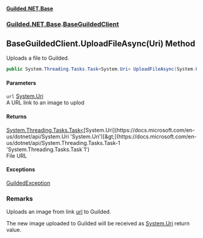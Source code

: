 
#### [Guilded.NET.Base](Guilded_NET_Base 'Guilded_NET_Base')
### [Guilded.NET.Base](Guilded_NET_Base#Guilded_NET_Base 'Guilded.NET.Base').[BaseGuildedClient](BaseGuildedClient 'Guilded.NET.Base.BaseGuildedClient')
## BaseGuildedClient.UploadFileAsync(Uri) Method
Uploads a file to Guilded.  
```csharp
public System.Threading.Tasks.Task<System.Uri> UploadFileAsync(System.Uri url);
```

#### Parameters
<a name='Guilded_NET_Base_BaseGuildedClient_UploadFileAsync(System_Uri)_url'></a>
`url` [System.Uri](https://docs.microsoft.com/en-us/dotnet/api/System.Uri 'System.Uri')  
A URL link to an image to uplod
  

#### Returns
[System.Threading.Tasks.Task&lt;](https://docs.microsoft.com/en-us/dotnet/api/System.Threading.Tasks.Task-1 'System.Threading.Tasks.Task`1')[System.Uri](https://docs.microsoft.com/en-us/dotnet/api/System.Uri 'System.Uri')[&gt;](https://docs.microsoft.com/en-us/dotnet/api/System.Threading.Tasks.Task-1 'System.Threading.Tasks.Task`1')  
File URL

#### Exceptions
[GuildedException](GuildedException 'Guilded.NET.Base.GuildedException')  
### Remarks
Uploads an image from link [url](BaseGuildedClient_UploadFileAsync(Uri)#Guilded_NET_Base_BaseGuildedClient_UploadFileAsync(System_Uri)_url 'Guilded.NET.Base.BaseGuildedClient.UploadFileAsync(System.Uri).url') to Guilded.



The new image uploaded to Guilded will be received as [System.Uri](https://docs.microsoft.com/en-us/dotnet/api/System.Uri 'System.Uri') return value.
